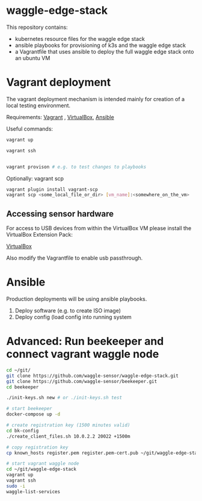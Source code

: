 # waggle-edge-stack


This repository contains:

- kubernetes resource files for the waggle edge stack
- ansible playbooks for provisioning of k3s and the waggle edge stack
- a Vagrantfile that uses ansible to deploy the full waggle edge stack onto an ubuntu VM


# Vagrant deployment

The vagrant deployment mechanism is intended mainly for creation of a local testing environment.


Requirements: [Vagrant](https://www.vagrantup.com/downloads) , [VirtualBox](https://www.virtualbox.org/wiki/Downloads), [Ansible](https://docs.ansible.com/ansible/latest/installation_guide/intro_installation.html#installing-ansible-with-pip)


Useful commands:
```bash
vagrant up

vagrant ssh


vagrant provison # e.g. to test changes to playbooks
```


Optionally: vagrant scp
```bash
vagrant plugin install vagrant-scp
vagrant scp <some_local_file_or_dir> [vm_name]:<somewhere_on_the_vm>
```

## Accessing sensor hardware


For access to USB devices from within the VirtualBox VM please install the VirtualBox Extension Pack:

[VirtualBox](https://www.virtualbox.org/wiki/Downloads)

Also modify the Vagrantfile to enable usb passthrough.




# Ansible

Production deployments will be using ansible playbooks.

1. Deploy software (e.g. to create ISO image)
2. Deploy config (load config into running system




# Advanced: Run beekeeper and connect vagrant waggle node

```bash
cd ~/git/
git clone https://github.com/waggle-sensor/waggle-edge-stack.git
git clone https://github.com/waggle-sensor/beekeeper.git
cd beekeeper

./init-keys.sh new # or ./init-keys.sh test

# start beekeeper
docker-compose up -d

# create registration key (1500 minutes valid)
cd bk-config
./create_client_files.sh 10.0.2.2 20022 +1500m

# copy registration key 
cp known_hosts register.pem register.pem-cert.pub ~/git/waggle-edge-stack/ansible/private/

# start vagrant waggle node
cd ~/git/waggle-edge-stack
vagrant up
vagrant ssh
sudo -i
waggle-list-services 
```
